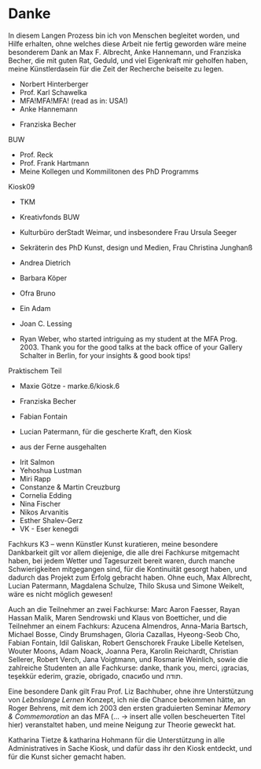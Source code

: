 # Danke

In diesem Langen Prozess bin ich von Menschen begleitet worden, und Hilfe erhalten, ohne welches diese Arbeit nie fertig geworden wäre
meine besonderem Dank an Max F. Albrecht, Anke Hannemann, und Franziska Becher, die mit guten Rat, Geduld, und viel Eigenkraft mir geholfen haben, 
meine Künstlerdasein für die Zeit der Recherche beiseite zu legen.

* Norbert Hinterberger
* Prof. Karl Schawelka
* MFA!MFA!MFA! (read as in: USA!)
* Anke Hannemann
+ Franziska Becher

BUW
* Prof. Reck
* Prof. Frank Hartmann
* Meine Kollegen und Kommilitonen des PhD Programms

Kiosk09
* TKM
* Kreativfonds BUW
* Kulturbüro derStadt Weimar, und insbesondere Frau Ursula Seeger
* Sekräterin des PhD Kunst, design und Medien, Frau Christina Junghanß

* Andrea Dietrich
* Barbara Köper
* Ofra Bruno
* Ein Adam
* Joan C. Lessing

* Ryan Weber, who started intriguing as my student at the MFA Prog. 2003. Thank you for the good talks at the back office of your Gallery Schalter in Berlin, for your insights & good book tips!

Praktischem Teil
* Maxie Götze -  marke.6/kiosk.6
* Franziska Becher
* Fabian Fontain 

* Lucian Patermann, für die gescherte Kraft, den Kiosk

- aus der Ferne ausgehalten
* Irit Salmon
* Yehoshua Lustman
* Miri Rapp
* Constanze & Martin Creuzburg
* Cornelia Edding
* Nina Fischer
* Nikos Arvanitis
* Esther Shalev-Gerz
* VK - Eser kenegdi

Fachkurs K3 – wenn Künstler Kunst kuratieren, meine besondere Dankbarkeit gilt vor allem diejenige, die alle drei Fachkurse 
mitgemacht haben, bei jedem Wetter und Tagesurzeit bereit waren, durch manche Schwierigkeiten mitgegangen sind, für die Kontinuität 
gesorgt haben, und dadurch das Projekt zum Erfolg gebracht haben. Ohne euch, Max Albrecht, Lucian Patermann, Magdalena Schulze, 
Thilo Skusa und Simone Weikelt, wäre es nicht möglich gewesen!

Auch an die Teilnehmer an zwei Fachkurse: Marc Aaron Faesser, Rayan Hassan Malik, Maren Sendrowski und Klaus von Boetticher,
und die Teilnehmer an einem Fachkurs: Azucena Almendros, Anna-Maria Bartsch, Michael Bosse, Cindy Brumshagen, Gloria Cazallas, 
Hyeong-Seob Cho, Fabian Fontain, Idil Galiskan, Robert Genschorek Frauke Libelle Ketelsen, Wouter Moons, Adam Noack,
Joanna Pera, Karolin Reichardt, Christian Sellerer, Robert Verch, Jana Voigtmann, und Rosmarie Weinlich, sowie die zahlreiche 
Studenten an alle Fachkurse: danke, thank you, merci, ¡gracias, teşekkür ederim, grazie, obrigado, спасибо und תודה.

Eine besondere Dank gilt Frau Prof. Liz Bachhuber, ohne ihre Unterstützung von *Lebnslange Lernen* Konzept, ich nie die Chance bekommen hätte, an
Roger Behrens, mit dem ich 2003 den ersten graduierten Seminar *Memory & Commemoration* an das MFA (... -> insert alle vollen bescheuerten Titel hier) 
veranstaltet haben, und meine Neigung zur Theorie geweckt hat.

Katharina Tietze & katharina Hohmann für die Unterstützung in alle Administratives in Sache Kiosk, und dafür dass ihr den Kiosk entdeckt, 
und für die Kunst sicher gemacht haben.




 


 

 

 



